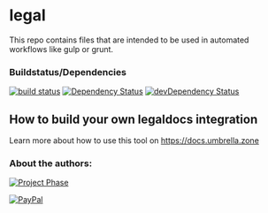 # legal
This repo contains files that are intended to be used in automated workflows like gulp or grunt.

### Buildstatus/Dependencies
[![build status](https://gitlab.com/UmbrellaZone/legal/badges/master/build.svg)](https://gitlab.com/UmbrellaZone/legal/commits/master)
[![Dependency Status](https://david-dm.org/umbrellazone/legal.svg)](https://david-dm.org/umbrellazone/legal)
[![devDependency Status](https://david-dm.org/umbrellazone/legal/dev-status.svg)](https://david-dm.org/umbrellazone/legal#info=devDependencies)


## How to build your own legaldocs integration
Learn more about how to use this tool on https://docs.umbrella.zone

### About the authors:
[![Project Phase](https://mediaserve.lossless.digital/lossless.com/img/createdby_github.svg)](https://lossless.com/)

[![PayPal](https://img.shields.io/badge/Support%20us-PayPal-blue.svg)](https://paypal.me/lossless)
